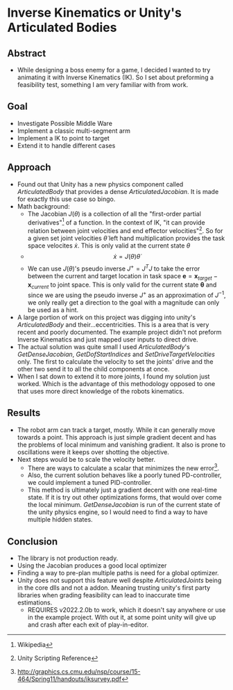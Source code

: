 
# Inverse Kinematics or Unity's Articulated Bodies

## Abstract
- While designing a boss enemy for a game, I decided I wanted to try animating it with Inverse Kinematics (IK). So I set about preforming a feasibility test, something I am very familiar with from work. 

## Goal
- Investigate Possible Middle Ware
- Implement a classic multi-segment arm
- Implement a IK to point to target
- Extend it to handle different cases

## Approach

- Found out that Unity has a new physics component called *ArticulatedBody* that provides a dense *ArticulatedJacobian*. It is made for exactly this use case so bingo.
- Math background:
    - The Jacobian $J(\theta)$ is a collection of all the "first-order partial derivatives"[^1] of a function. In the context of IK, "it can provide relation between joint velocities and end effector velocities"[^2]. So for a given set joint velocities $\dot\theta$ left hand multiplication provides the task space velocites $\dot x$. This is only valid at the current state $\theta$
    - $$\dot x=J(\theta)\dot\theta$$
    - We can use $J(\theta)$'s pseudo inverse $J^+ = J^T J$ to take the error between the current and target location in task space $\mathbf{e} = \mathbf{x}_{target} - \mathbf{x}_{current}$ to joint space. This is only valid for the current state $\mathbf\theta$ and since we are using the pseudo inverse $J^+$ as an approximation of $J^{-1}$, we only really get a direction to the goal with a magnitude can only be used as a hint. 
- A large portion of work on this project was digging into unity's *ArticulatedBody* and their...eccentricities. This is a area that is very recent and poorly documented. The example project didn't not preform Inverse Kinematics and just mapped user inputs to direct drive.
- The actual solution was quite small I used *ArticulatedBody*'s *GetDenseJacobian*, *GetDofStartIndices* and *SetDriveTargetVelocities* only. The first to calculate the velocity to set the joints' drive and the other two send it to all the child components at once.
- When I sat down to extend it to more joints, I found my solution just worked. Which is the advantage of this methodology opposed to one that uses more direct knowledge of the robots kinematics. 

## Results
- The robot arm can track a target, mostly. While it can generally move towards a point. This approach is just simple gradient decent and has the problems of local minimum and vanishing gradient. It also is prone to oscillations were it keeps over shotting the objective.
- Next steps would be to scale the velocity better. 
    - There are ways to calculate a scalar that minimizes the new error[^3].
    - Also, the current solution behaves like a poorly tuned PD-controller, we could implement a tuned PID-controller.
    - This method is ultimately just a gradient decent with one real-time state. If it is try out other optimizations forms, that would over come the local minimum. *GetDenseJacobian* is run of the current state of the unity physics engine, so I would need to find a way to have multiple hidden states.

## Conclusion
- The library is not production ready.
- Using the Jacobian produces a good local optimizer
- Finding a way to pre-plan multiple paths is need for a global optimizer.
- Unity does not support this feature well despite *ArticulatedJoints* being in the core dlls and not a addon.  Meaning trusting unity's first party libraries when grading feasibility can lead to inaccurate time estimations.
    - REQUIRES v2022.2.0b to work, which it doesn't say anywhere or use in the example project. With out it, at some point unity will give up and crash after each exit of play-in-editor.  

[^1]: Wikipedia
[^2]: Unity Scripting Reference
[^3]: http://graphics.cs.cmu.edu/nsp/course/15-464/Spring11/handouts/iksurvey.pdf